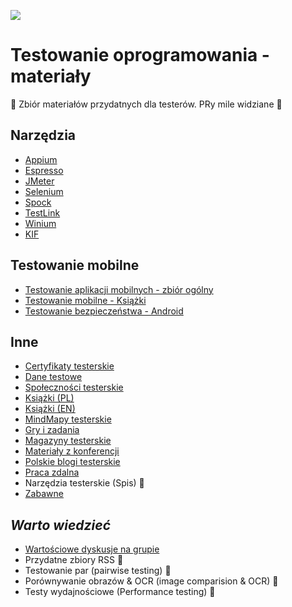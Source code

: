 [![](https://img.shields.io/badge/Facebook-%23TestowanieOprogramowania-blue.svg)](https://www.facebook.com/groups/TestowanieOprogramowania/)


# Testowanie oprogramowania - materiały

🔰 Zbiór materiałów przydatnych dla testerów. PRy mile widziane 📖


## Narzędzia

* [Appium](Materialy/Narzedzia/Appium.md)
* [Espresso](Materialy/Narzedzia/Espresso.md)
* [JMeter](Materialy/Narzedzia/JMeter.md)
* [Selenium](Materialy/Narzedzia/Selenium.md)
* [Spock](Materialy/Narzedzia/Spock.md)
* [TestLink](Materialy/Narzedzia/TestLink.md)
* [Winium](Materialy/Narzedzia/Winium.md)
* [KIF](Materialy/Narzedzia/KIF.md)


## Testowanie mobilne

* [Testowanie aplikacji mobilnych - zbiór ogólny](Materialy/TestowanieMobilne/TestowanieMobilne.md)
* [Testowanie mobilne - Książki](Materialy/TestowanieMobilne/Ksiazki.md)
* [Testowanie bezpieczeństwa - Android](Materialy/TestowanieMobilne/AndroidBezpieczenstwo.md)


## Inne

* [Certyfikaty testerskie](Materialy/Inne/Certyfikaty.md)
* [Dane testowe](Materialy/Inne/DaneTestowe.md)
* [Społeczności testerskie](Materialy/Inne/SpolecznosciTesterskie.md)
* [Książki (PL)](Materialy/Inne/KsiazkiPL.md)
* [Książki (EN)](Materialy/Inne/KsiazkiEN.md)
* [MindMapy testerskie](Materialy/Inne/MapyMysli.md)
* [Gry i zadania](Materialy/Inne/GryZadania.md)
* [Magazyny testerskie](Materialy/Inne/Magazyny.md)
* [Materiały z konferencji](Materialy/Inne/MaterialyKonferencje.md)
* [Polskie blogi testerskie](Materialy/Inne/PolskieBlogi.md)
* [Praca zdalna](Materialy/Inne/PracaZdalna.md)
* Narzędzia testerskie (Spis) 🏣
* [Zabawne](Pliki/Zabawne)


## *Warto wiedzieć*

* [Wartościowe dyskusje na grupie](Materialy/WartoWiedziec/WartoscioweDyskusje.md)
* Przydatne zbiory RSS 🏣
* Testowanie par (pairwise testing) 🏣
* Porównywanie obrazów & OCR (image comparision & OCR) 🏣
* Testy wydajnościowe (Performance testing) 🏣
